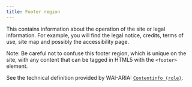 ```yaml
---
title: Footer region
---
```


This contains information about the operation of the site or legal information. For example, you will find the legal notice, credits, terms of use, site map and possibly the accessibility page.

Note: Be careful not to confuse this footer region, which is unique on the site, with any content that can be tagged in HTML5 with the `<footer>` element.

See the technical definition provided by WAI-ARIA: [`Contentinfo (role)`](https://www.w3.org/TR/wai-aria-1.1/#contentinfo).
